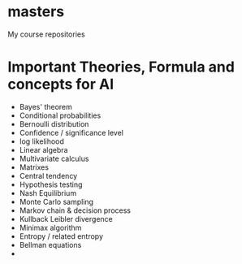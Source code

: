 # masters
My course repositories

# Important Theories, Formula and concepts for AI 
- Bayes' theorem 
- Conditional probabilities
- Bernoulli distribution  
- Confidence / significance level 
- log likelihood 
- Linear algebra 
- Multivariate calculus 
- Matrixes 
- Central tendency
- Hypothesis testing 
- Nash Equilibrium 
- Monte Carlo sampling 
- Markov chain & decision process 
- Kullback Leibler divergence 
- Minimax algorithm 
- Entropy / related entropy 
- Bellman equations 
- 
